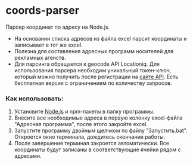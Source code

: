 # coords-parser
Парсер координат по адресу на Node.js.

- На основании списка адресов из файла excel парсит координаты и записывает в тот же excel. </li>
- Полезна для составления адресных программ носителей для рекламных агенств. </li>
- Для парсинга обращается к geocode API Locationiq. Для использования парсера необходим уникальный токен-ключ, который можно получить после регистрации на [сайте API](https://locationiq.com). Есть бесплатная версия с ограничением по количеству запросов.

### Как использовать:
1. Установите [Node.js](https://nodejs.org/ru/) и npm-пакеты в папку программы. 
2. Внесите все необходимые адреса в первую колонку excel-файла "Адресная программа", после этого закройте excel.
3. Запустите программу двойным щелчком по файлу "Запустить.bat". Откроется окно терминала, дождитесь окончания работы.
4. После завершения терминал закроется автоматически. Все координаты будут записаны в соответствующие ячейки рядом с адресами.





